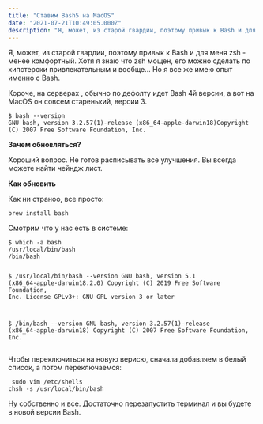 ```yaml
---
title: "Ставим Bash5 на MacOS"
date: "2021-07-21T10:49:05.000Z"
description: "Я, может, из старой гвардии, поэтому привык к Bash и для меня zsh - менее комфортный. Хотя я знаю что zsh мощен, его можно сдела"
---
```


<p>Я, может, из старой гвардии, поэтому привык к Bash и для меня zsh - менее комфортный. Хотя я знаю что zsh мощен, его можно сделать по хипстерски привлекательным и вообще... Но я все же имею опыт именно с Bash.</p><p>Короче, на серверах , обычно по дефолту идет Bash 4й версии, а вот на MacOS он совсем старенький, версии 3.</p><pre><code class="language-bash">$ bash --version
GNU bash, version 3.2.57(1)-release (x86_64-apple-darwin18)Copyright (C) 2007 Free Software Foundation, Inc.</code></pre><p><strong>Зачем обновляться?</strong></p><p>Хороший вопрос. Не готов расписывать все улучшения. Вы всегда можете найти чейндж лист.</p><p><strong>Как обновить</strong></p><p>Как ни страноо, все просто:</p><pre><code class="language-bash">brew install bash</code></pre><p>Смотрим что у нас есть в системе:</p><pre><code class="language-bash">$ which -a bash
/usr/local/bin/bash
/bin/bash

$ /usr/local/bin/bash --version
GNU bash, version 5.1 (x86_64-apple-darwin18.2.0)
Copyright (C) 2019 Free Software Foundation, Inc.
License GPLv3+: GNU GPL version 3 or later 

$ /bin/bash --version
GNU bash, version 3.2.57(1)-release (x86_64-apple-darwin18)
Copyright (C) 2007 Free Software Foundation, Inc.</code></pre><p>Чтобы переключиться на новую верисю, сначала добавляем в белый список, а потом переключаемся:</p><pre><code class="language-bash"> sudo vim /etc/shells
 chsh -s /usr/local/bin/bash
 </code></pre><p>Ну собственно и все. Достаточно перезапустить терминал и вы будете в новой версии Bash.</p>

